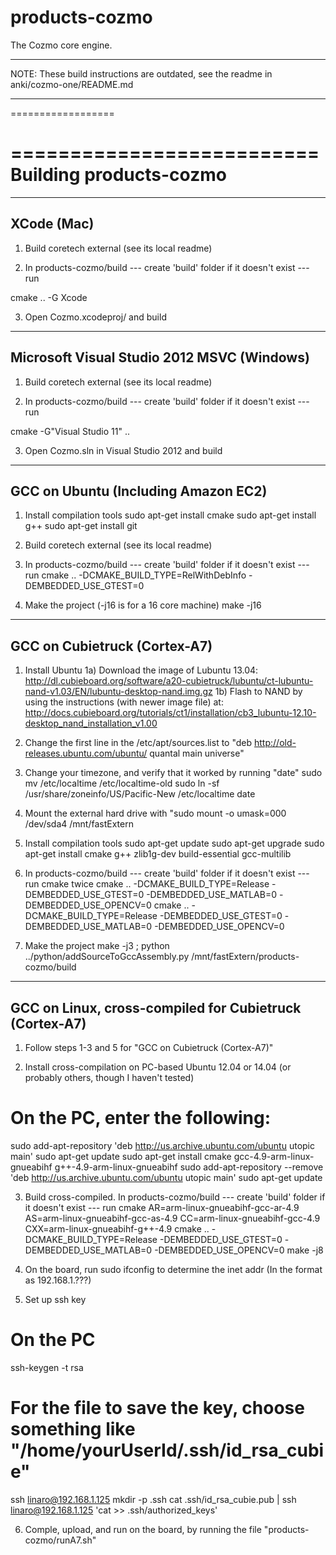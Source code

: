 products-cozmo
==================

The Cozmo core engine.

***************************************************************************************
NOTE: These build instructions are outdated, see the readme in anki/cozmo-one/README.md
***************************************************************************************

==================


==========================
Building products-cozmo
==========================


-------------
XCode (Mac)
--------------

1) Build coretech external (see its local readme)

2) In products-cozmo/build --- create 'build' folder if it doesn't exist --- run
 
  cmake .. -G Xcode

3) Open Cozmo.xcodeproj/ and build


-------------
Microsoft Visual Studio 2012 MSVC (Windows)
-------------
1) Build coretech external (see its local readme)

2) In products-cozmo/build --- create 'build' folder if it doesn't exist --- run
 
  cmake -G"Visual Studio 11" ..

3) Open Cozmo.sln in Visual Studio 2012 and build


-------------
GCC on Ubuntu (Including Amazon EC2)
-------------

1) Install compilation tools
sudo apt-get install cmake
sudo apt-get install g++
sudo apt-get install git

2) Build coretech external (see its local readme)

3) In products-cozmo/build --- create 'build' folder if it doesn't exist --- run
cmake .. -DCMAKE_BUILD_TYPE=RelWithDebInfo -DEMBEDDED_USE_GTEST=0

4) Make the project (-j16 is for a 16 core machine)
make -j16

-------------
GCC on Cubietruck (Cortex-A7)
-------------

1) Install Ubuntu
1a) Download the image of Lubuntu 13.04: http://dl.cubieboard.org/software/a20-cubietruck/lubuntu/ct-lubuntu-nand-v1.03/EN/lubuntu-desktop-nand.img.gz
1b) Flash to NAND by using the instructions (with newer image file) at: http://docs.cubieboard.org/tutorials/ct1/installation/cb3_lubuntu-12.10-desktop_nand_installation_v1.00

2) Change the first line in the /etc/apt/sources.list to "deb http://old-releases.ubuntu.com/ubuntu/ quantal main universe"

3) Change your timezone, and verify that it worked by running "date"
sudo mv /etc/localtime /etc/localtime-old
sudo ln -sf /usr/share/zoneinfo/US/Pacific-New /etc/localtime
date

4) Mount the external hard drive with "sudo mount -o umask=000 /dev/sda4 /mnt/fastExtern

5) Install compilation tools
sudo apt-get update
sudo apt-get upgrade
sudo apt-get install cmake g++ zlib1g-dev build-essential gcc-multilib

6) In products-cozmo/build --- create 'build' folder if it doesn't exist --- run cmake twice
cmake .. -DCMAKE_BUILD_TYPE=Release -DEMBEDDED_USE_GTEST=0 -DEMBEDDED_USE_MATLAB=0 -DEMBEDDED_USE_OPENCV=0
cmake .. -DCMAKE_BUILD_TYPE=Release -DEMBEDDED_USE_GTEST=0 -DEMBEDDED_USE_MATLAB=0 -DEMBEDDED_USE_OPENCV=0

7) Make the project
make -j3 ; python ../python/addSourceToGccAssembly.py /mnt/fastExtern/products-cozmo/build

-------------
GCC on Linux, cross-compiled for Cubietruck (Cortex-A7)
-------------

1) Follow steps 1-3 and 5 for "GCC on Cubietruck (Cortex-A7)"

2) Install cross-compilation on PC-based Ubuntu 12.04 or 14.04 (or probably others, though I haven't tested)
# On the PC, enter the following:
sudo add-apt-repository 'deb http://us.archive.ubuntu.com/ubuntu utopic main'
sudo apt-get update
sudo apt-get install cmake gcc-4.9-arm-linux-gnueabihf g++-4.9-arm-linux-gnueabihf
sudo add-apt-repository --remove 'deb http://us.archive.ubuntu.com/ubuntu utopic main'
sudo apt-get update

3) Build cross-compiled.  In products-cozmo/build --- create 'build' folder if it doesn't exist --- run cmake
AR=arm-linux-gnueabihf-gcc-ar-4.9 AS=arm-linux-gnueabihf-gcc-as-4.9 CC=arm-linux-gnueabihf-gcc-4.9 CXX=arm-linux-gnueabihf-g++-4.9 cmake .. -DCMAKE_BUILD_TYPE=Release -DEMBEDDED_USE_GTEST=0 -DEMBEDDED_USE_MATLAB=0 -DEMBEDDED_USE_OPENCV=0
make -j8

4) On the board, run sudo ifconfig to determine the inet addr (In the format as 192.168.1.???)

5) Set up ssh key
  # On the PC
  ssh-keygen -t rsa
  # For the file to save the key, choose something like "/home/yourUserId/.ssh/id_rsa_cubie"
  ssh linaro@192.168.1.125 mkdir -p .ssh
  cat .ssh/id_rsa_cubie.pub | ssh linaro@192.168.1.125 'cat >> .ssh/authorized_keys'

6) Comple, upload, and run on the board, by running the file "products-cozmo/runA7.sh"

